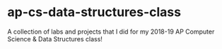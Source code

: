 # ap-cs-data-structures-class

A collection of labs and projects that I did for my 2018-19 AP Computer Science & Data Structures class! 
